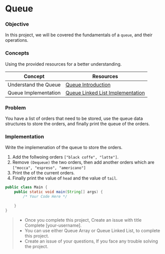 # Queue

### Objective

In this project, we will be covered the fundamentals of a `queue`, and their operations.

### Concepts

Using the provided resources for a better understanding.


| Concept              | Resources                                                                                           |
| -------------------- | --------------------------------------------------------------------------------------------------- |
| Understand the Queue | [Queue Introduction](https://www.youtube.com/watch?v=8t_tzT52br8)                                   |
| Queue Implementation | [Queue Linked List Implementation](https://www.geeksforgeeks.org/queue-linked-list-implementation/) |

### Problem

You have a list of orders that need to be stored, use the queue data structures to store the orders, and finally print the queue of the orders.

### Implementation

Write the implemenation of the queue to store the orders.

1. Add the follwoing orders `["black coffe", "latte"]`.
2. Remove `(Dequeue)` the two orders, then add another orders which are `["mocca", "espreso", "americano"]`
3. Print the of the current orders.
4. Finally print the value of `head` and the value of `tail`.

````Java
public class Main {
    public static void main(String[] args) {
        /* Your Code Here */
    
    }
}
````

> * Once you complete this project, Create an issue with title Complete [your-username].
> * You can use either Queue Array or Queue Linked List, to complete this project.
> * Create an issue of your questions, If you face any trouble solving the project.
